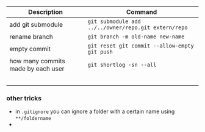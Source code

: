 | Description                        | Command                                              |
| ---------------------------------- | ---------------------------------------------------- |
| add git submodule                  | `git submodule add ../../owner/repo.git extern/repo` |
| rename branch                      | `git branch -m old-name new-name`                    |
| empty commit                       | ```git reset git commit --allow-empty git push```    |
| how many commits made by each user | ``git shortlog -sn --all``                           |
|                                    |                                                      |
|                                    |                                                      |
|                                    |                                                      |
|                                    |                                                      |
|                                    |                                                      |

### other tricks

- in `.gitignore` you can ignore a folder with a certain name using `**/foldername`
- 
